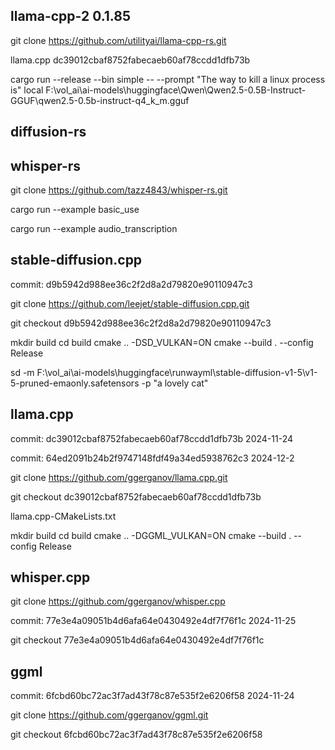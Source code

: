 ## llama-cpp-2  0.1.85

git clone https://github.com/utilityai/llama-cpp-rs.git

llama.cpp dc39012cbaf8752fabecaeb60af78ccdd1dfb73b

cargo run --release --bin simple -- --prompt "The way to kill a linux process is" local F:\vol_ai\ai-models\huggingface\Qwen\Qwen2.5-0.5B-Instruct-GGUF\qwen2.5-0.5b-instruct-q4_k_m.gguf

## diffusion-rs

## whisper-rs

git clone https://github.com/tazz4843/whisper-rs.git


cargo run --example basic_use

cargo run --example audio_transcription



## stable-diffusion.cpp

commit: d9b5942d988ee36c2f2d8a2d79820e90110947c3

git clone https://github.com/leejet/stable-diffusion.cpp.git

git checkout d9b5942d988ee36c2f2d8a2d79820e90110947c3


mkdir build
cd build
cmake .. -DSD_VULKAN=ON
cmake --build . --config Release

sd -m F:\vol_ai\ai-models\huggingface\runwayml\stable-diffusion-v1-5\v1-5-pruned-emaonly.safetensors -p "a lovely cat"

## llama.cpp

commit: dc39012cbaf8752fabecaeb60af78ccdd1dfb73b	2024-11-24

commit: 64ed2091b24b2f9747148fdf49a34ed5938762c3	2024-12-2

git clone https://github.com/ggerganov/llama.cpp.git

git checkout dc39012cbaf8752fabecaeb60af78ccdd1dfb73b

llama.cpp-CMakeLists.txt

mkdir build
cd build
cmake .. -DGGML_VULKAN=ON
cmake --build . --config Release

## whisper.cpp

git clone https://github.com/ggerganov/whisper.cpp

commit:  77e3e4a09051b4d6afa64e0430492e4df7f76f1c 2024-11-25

git checkout 77e3e4a09051b4d6afa64e0430492e4df7f76f1c


## ggml

commit: 6fcbd60bc72ac3f7ad43f78c87e535f2e6206f58  2024-11-24


git clone https://github.com/ggerganov/ggml.git

git checkout 6fcbd60bc72ac3f7ad43f78c87e535f2e6206f58

